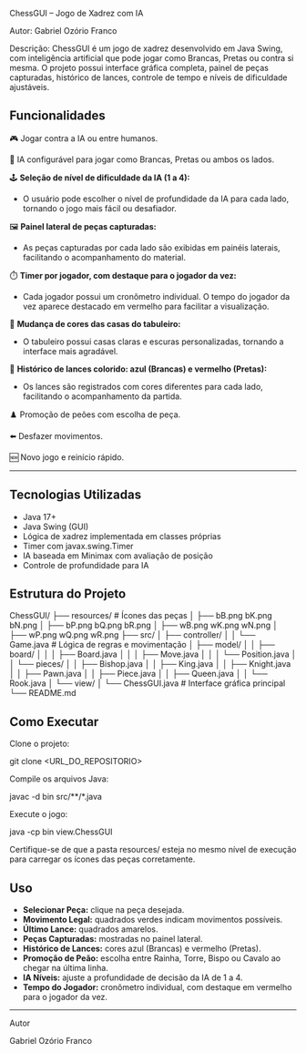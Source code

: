 ChessGUI – Jogo de Xadrez com IA

Autor: Gabriel Ozório Franco

Descrição:
ChessGUI é um jogo de xadrez desenvolvido em Java Swing, com inteligência artificial que pode jogar como Brancas, Pretas ou contra si mesma. O projeto possui interface gráfica completa, painel de peças capturadas, histórico de lances, controle de tempo e níveis de dificuldade ajustáveis.

## Funcionalidades

🎮 Jogar contra a IA ou entre humanos.

🤖 IA configurável para jogar como Brancas, Pretas ou ambos os lados.

🕹️ **Seleção de nível de dificuldade da IA (1 a 4):**
- O usuário pode escolher o nível de profundidade da IA para cada lado, tornando o jogo mais fácil ou desafiador.

🖼️ **Painel lateral de peças capturadas:**
- As peças capturadas por cada lado são exibidas em painéis laterais, facilitando o acompanhamento do material.

⏱️ **Timer por jogador, com destaque para o jogador da vez:**
- Cada jogador possui um cronômetro individual. O tempo do jogador da vez aparece destacado em vermelho para facilitar a visualização.

🎨 **Mudança de cores das casas do tabuleiro:**
- O tabuleiro possui casas claras e escuras personalizadas, tornando a interface mais agradável.

🔄 **Histórico de lances colorido: azul (Brancas) e vermelho (Pretas):**
- Os lances são registrados com cores diferentes para cada lado, facilitando o acompanhamento da partida.

♟️ Promoção de peões com escolha de peça.

⬅️ Desfazer movimentos.

🆕 Novo jogo e reinício rápido.

---

## Tecnologias Utilizadas

- Java 17+
- Java Swing (GUI)
- Lógica de xadrez implementada em classes próprias
- Timer com javax.swing.Timer
- IA baseada em Minimax com avaliação de posição
- Controle de profundidade para IA

## Estrutura do Projeto
ChessGUI/
├── resources/                     # Ícones das peças
│   ├── bB.png  bK.png  bN.png
│   ├── bP.png  bQ.png  bR.png
│   ├── wB.png  wK.png  wN.png
│   ├── wP.png  wQ.png  wR.png
├── src/
│   ├── controller/
│   │   └── Game.java              # Lógica de regras e movimentação
│   ├── model/
│   │   ├── board/
│   │   │   ├── Board.java
│   │   │   ├── Move.java
│   │   │   └── Position.java
│   │   └── pieces/
│   │       ├── Bishop.java
│   │       ├── King.java
│   │       ├── Knight.java
│   │       ├── Pawn.java
│   │       ├── Piece.java
│   │       ├── Queen.java
│   │       └── Rook.java
│   └── view/
│       └── ChessGUI.java          # Interface gráfica principal
└── README.md

## Como Executar

Clone o projeto:

git clone <URL_DO_REPOSITORIO>

Compile os arquivos Java:

javac -d bin src/**/*.java

Execute o jogo:

java -cp bin view.ChessGUI

Certifique-se de que a pasta resources/ esteja no mesmo nível de execução para carregar os ícones das peças corretamente.

## Uso

- **Selecionar Peça:** clique na peça desejada.
- **Movimento Legal:** quadrados verdes indicam movimentos possíveis.
- **Último Lance:** quadrados amarelos.
- **Peças Capturadas:** mostradas no painel lateral.
- **Histórico de Lances:** cores azul (Brancas) e vermelho (Pretas).
- **Promoção de Peão:** escolha entre Rainha, Torre, Bispo ou Cavalo ao chegar na última linha.
- **IA Níveis:** ajuste a profundidade de decisão da IA de 1 a 4.
- **Tempo do Jogador:** cronômetro individual, com destaque em vermelho para o jogador da vez.

---

Autor

Gabriel Ozório Franco